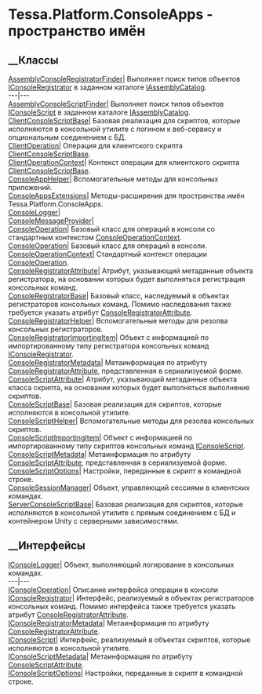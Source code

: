 # Tessa.Platform.ConsoleApps - пространство имён
## __Классы
[AssemblyConsoleRegistratorFinder](T_Tessa_Platform_ConsoleApps_AssemblyConsoleRegistratorFinder.htm)|
Выполняет поиск типов объектов
[IConsoleRegistrator](T_Tessa_Platform_ConsoleApps_IConsoleRegistrator.htm) в
заданном каталоге
[IAssemblyCatalog](T_Tessa_Platform_Composition_IAssemblyCatalog.htm).  
---|---  
[AssemblyConsoleScriptFinder](T_Tessa_Platform_ConsoleApps_AssemblyConsoleScriptFinder.htm)|
Выполняет поиск типов объектов
[IConsoleScript](T_Tessa_Platform_ConsoleApps_IConsoleScript.htm) в заданном
каталоге
[IAssemblyCatalog](T_Tessa_Platform_Composition_IAssemblyCatalog.htm).  
[ClientConsoleScriptBase](T_Tessa_Platform_ConsoleApps_ClientConsoleScriptBase.htm)|
Базовая реализация для скриптов, которые исполняются в консольной утилите с
логином к веб-сервису и опциональным соединением с БД.  
[ClientOperation](T_Tessa_Platform_ConsoleApps_ClientOperation.htm)|  Операция
для клиентского скрипта
[ClientConsoleScriptBase](T_Tessa_Platform_ConsoleApps_ClientConsoleScriptBase.htm).  
[ClientOperationContext](T_Tessa_Platform_ConsoleApps_ClientOperationContext.htm)|
Контекст операции для клиентского скрипта
[ClientConsoleScriptBase](T_Tessa_Platform_ConsoleApps_ClientConsoleScriptBase.htm).  
[ConsoleAppHelper](T_Tessa_Platform_ConsoleApps_ConsoleAppHelper.htm)|
Вспомогательные методы для консольных приложений.  
[ConsoleAppsExtensions](T_Tessa_Platform_ConsoleApps_ConsoleAppsExtensions.htm)|
Методы-расширения для пространства имён Tessa.Platform.ConsoleApps.  
[ConsoleLogger](T_Tessa_Platform_ConsoleApps_ConsoleLogger.htm)|  
[ConsoleMessageProvider](T_Tessa_Platform_ConsoleApps_ConsoleMessageProvider.htm)|  
[ConsoleOperation](T_Tessa_Platform_ConsoleApps_ConsoleOperation.htm)|
Базовый класс для операций в консоли со стандартным контекстом
[ConsoleOperationContext](T_Tessa_Platform_ConsoleApps_ConsoleOperationContext.htm).  
[ConsoleOperation<TContext>](T_Tessa_Platform_ConsoleApps_ConsoleOperation_1.htm)|
Базовый класс для операций в консоли.  
[ConsoleOperationContext](T_Tessa_Platform_ConsoleApps_ConsoleOperationContext.htm)|
Стандартный контекст операции
[ConsoleOperation](T_Tessa_Platform_ConsoleApps_ConsoleOperation.htm).  
[ConsoleRegistratorAttribute](T_Tessa_Platform_ConsoleApps_ConsoleRegistratorAttribute.htm)|
Атрибут, указывающий метаданные объекта регистратора, на основании которых
будет выполняться регистрация консольных команд.  
[ConsoleRegistratorBase](T_Tessa_Platform_ConsoleApps_ConsoleRegistratorBase.htm)|
Базовый класс, наследуемый в объектах регистраторов консольных команд. Помимо
наследования также требуется указать атрибут
[ConsoleRegistratorAttribute](T_Tessa_Platform_ConsoleApps_ConsoleRegistratorAttribute.htm).  
[ConsoleRegistratorHelper](T_Tessa_Platform_ConsoleApps_ConsoleRegistratorHelper.htm)|
Вспомогательные методы для резолва консольных регистраторов.  
[ConsoleRegistratorImportingItem](T_Tessa_Platform_ConsoleApps_ConsoleRegistratorImportingItem.htm)|
Объект с информацией по импортированному типу регистратора консольных команд
[IConsoleRegistrator](T_Tessa_Platform_ConsoleApps_IConsoleRegistrator.htm).  
[ConsoleRegistratorMetadata](T_Tessa_Platform_ConsoleApps_ConsoleRegistratorMetadata.htm)|
Метаинформация по атрибуту
[ConsoleRegistratorAttribute](T_Tessa_Platform_ConsoleApps_ConsoleRegistratorAttribute.htm),
представленная в сериализуемой форме.  
[ConsoleScriptAttribute](T_Tessa_Platform_ConsoleApps_ConsoleScriptAttribute.htm)|
Атрибут, указывающий метаданные объекта класса скрипта, на основании которых
будет выполняться выполнение скриптов.  
[ConsoleScriptBase](T_Tessa_Platform_ConsoleApps_ConsoleScriptBase.htm)|
Базовая реализация для скриптов, которые исполняются в консольной утилите.  
[ConsoleScriptHelper](T_Tessa_Platform_ConsoleApps_ConsoleScriptHelper.htm)|
Вспомогательные методы для резолва консольных скриптов.  
[ConsoleScriptImportingItem](T_Tessa_Platform_ConsoleApps_ConsoleScriptImportingItem.htm)|
Объект с информацией по импортированному типу скриптов консольных команд
[IConsoleScript](T_Tessa_Platform_ConsoleApps_IConsoleScript.htm).  
[ConsoleScriptMetadata](T_Tessa_Platform_ConsoleApps_ConsoleScriptMetadata.htm)|
Метаинформация по атрибуту
[ConsoleScriptAttribute](T_Tessa_Platform_ConsoleApps_ConsoleScriptAttribute.htm),
представленная в сериализуемой форме.  
[ConsoleScriptOptions](T_Tessa_Platform_ConsoleApps_ConsoleScriptOptions.htm)|
Настройки, переданные в скрипт в командной строке.  
[ConsoleSessionManager](T_Tessa_Platform_ConsoleApps_ConsoleSessionManager.htm)|
Объект, управляющий сессиями в клиентских командах.  
[ServerConsoleScriptBase](T_Tessa_Platform_ConsoleApps_ServerConsoleScriptBase.htm)|
Базовая реализация для скриптов, которые исполняются в консольной утилите с
прямым соединением с БД и контейнером Unity с серверными зависимостями.  
## __Интерфейсы
[IConsoleLogger](T_Tessa_Platform_ConsoleApps_IConsoleLogger.htm)|  Объект,
выполняющий логирование в консольных командах.  
---|---  
[IConsoleOperation<TOperationContext>](T_Tessa_Platform_ConsoleApps_IConsoleOperation_1.htm)|
Описание интерфейса операции в консоли  
[IConsoleRegistrator](T_Tessa_Platform_ConsoleApps_IConsoleRegistrator.htm)|
Интерфейс, реализуемый в объектах регистраторов консольных команд. Помимо
интерфейса также требуется указать атрибут
[ConsoleRegistratorAttribute](T_Tessa_Platform_ConsoleApps_ConsoleRegistratorAttribute.htm).  
[IConsoleRegistratorMetadata](T_Tessa_Platform_ConsoleApps_IConsoleRegistratorMetadata.htm)|
Метаинформация по атрибуту
[ConsoleRegistratorAttribute](T_Tessa_Platform_ConsoleApps_ConsoleRegistratorAttribute.htm).  
[IConsoleScript](T_Tessa_Platform_ConsoleApps_IConsoleScript.htm)|  Интерфейс,
реализуемый в объектах скриптов, которые исполняются в консольной утилите.  
[IConsoleScriptMetadata](T_Tessa_Platform_ConsoleApps_IConsoleScriptMetadata.htm)|
Метаинформация по атрибуту
[ConsoleScriptAttribute](T_Tessa_Platform_ConsoleApps_ConsoleScriptAttribute.htm).  
[IConsoleScriptOptions](T_Tessa_Platform_ConsoleApps_IConsoleScriptOptions.htm)|
Настройки, переданные в скрипт в командной строке.
